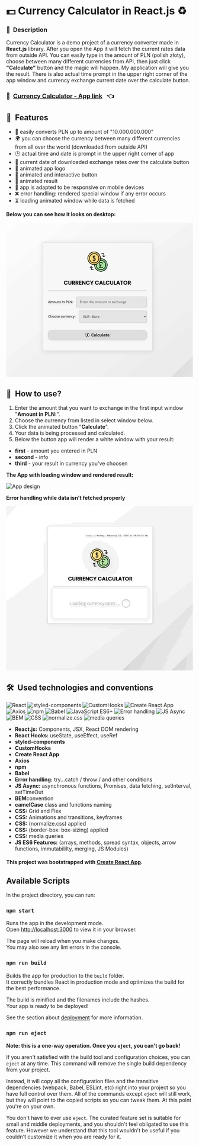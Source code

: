 # 💵 Currency Calculator in React.js ♻️

### 📝&nbsp; **Description**

Currency Calculator is a demo project of a currency converter made in **React.js** library. After you open the App it will fetch the current rates data from outside API. You can easily type in the amount of PLN (polish złoty), choose between many different currencies from API, then just click **"Calculate"** button and the magic will happen. My application will give you the result. There is also actual time prompt in the upper right corner of the app window and currency exchange current date over the calculate button.

### 🚀&nbsp; **[Currency Calculator - App link](https://traczoskar.github.io/currency_calculator_react/)** &nbsp; 👈

## 🌟&nbsp; Features

- 🔄 easily converts PLN up to amount of "10.000.000.000"
- 🌍 you can choose the currency between many different currencies from all over the world (downloaded from outside API)
- 🕒 actual time and date is prompt in the upper right corner of app
- 📅 current date of downloaded exchange rates over the calculate button
- 🎉 animated app logo
- 🎨 animated and interactive button
- 🎇 animated result
- 📱 app is adapted to be responsive on mobile devices
- ❌ error handling: rendered special window if any error occurs
- ⏳ loading animated window while data is fetched

**Below you can see how it looks on desktop:**

![App design](/github/app_start.png)

## 🤔&nbsp; How to use?

1. Enter the amount that you want to exchange in the first input window "**Amount in PLN:**".
2. Choose the currency from listed in select window below.
3. Click the animated button "**Calculate**".
4. Your data is being processed and calculated.
5. Below the button app will render a white window with your result:

- **first** - amount you entered in PLN
- **second** - info
- **third** - your result in currency you've choosen

**The App with loading window and rendered result:**

![App design](/github/currency_calculator_gif.gif)

**Error handling while data isn't fetched properly**

![App design](/github/currency_calculator_gif_error.gif)

## 🛠️&nbsp; Used technologies and conventions

![React](https://camo.githubusercontent.com/31b08faa61951179c95f91d42f8ce1b56012e80fa6e269d23221031d1b13fd0d/68747470733a2f2f696d672e736869656c64732e696f2f62616467652f52656163742d3631444146422e7376673f7374796c653d666f722d7468652d6261646765266c6f676f3d5265616374266c6f676f436f6c6f723d626c61636b)
![styled-components](https://img.shields.io/badge/styled_components-DB7093.svg?style=for-the-badge&logo=styled-components&logoColor=white)
![CustomHooks](https://img.shields.io/badge/CustomHooks-61DAFB.svg?style=for-the-badge&logo=react&logoColor=white)
![Create React App](https://img.shields.io/badge/Create_React_App-61DAFB.svg?style=for-the-badge&logo=react&logoColor=white)
![Axios](https://img.shields.io/badge/Axios-56A9FA.svg?style=for-the-badge&logo=axios&logoColor=white)
![npm](https://img.shields.io/badge/npm-CB3837.svg?style=for-the-badge&logo=npm&logoColor=white)
![Babel](https://img.shields.io/badge/Babel-F9DC3E.svg?style=for-the-badge&logo=babel&logoColor=black)
![JavaScript ES6+](https://img.shields.io/badge/JavaScript_ES6+-F7DF1E.svg?style=for-the-badge&logo=javascript&logoColor=black)
![Error handling](https://img.shields.io/badge/Error_handling-FF5733.svg?style=for-the-badge&logo=error&logoColor=white)
![JS Async](https://img.shields.io/badge/JS_Async-6E4A7E.svg?style=for-the-badge&logo=javascript&logoColor=white)
![BEM](https://img.shields.io/badge/BEM-2B2B2B.svg?style=for-the-badge&logo=css3&logoColor=white)
![CSS](https://img.shields.io/badge/CSS-1572B6.svg?style=for-the-badge&logo=css3&logoColor=white)
![normalize.css](https://img.shields.io/badge/normalize.css-00BCD4.svg?style=for-the-badge&logo=css3&logoColor=white)
![media queries](https://img.shields.io/badge/media_queries-4CAF50.svg?style=for-the-badge&logo=css3&logoColor=white)

- **React.js:** Components, JSX, React DOM rendering
- **React Hooks:** useState, useEffect, useRef
- **styled-components**
- **CustomHooks**
- **Create React App**
- **Axios**
- **npm**
- **Babel**
- **Error handling:** try...catch / throw / and other conditions
- **JS Async:** asynchronous functions, Promises, data fetching, setInterval, setTimeOut
- **BEM**convention
- **camelCase** class and functions naming
- **CSS:** Grid and Flex
- **CSS:** Animations and transitions, keyframes
- **CSS:** (normalize.css) applied
- **CSS:** (border-box: box-sizing) applied
- **CSS:** media queries
- **JS ES6 Features:** (arrays, methods, spread syntax, objects, arrow functions, immutabililty, merging, JS Modules)

#### This project was bootstrapped with [Create React App](https://github.com/facebook/create-react-app).

## Available Scripts

In the project directory, you can run:

### `npm start`

Runs the app in the development mode.\
Open [http://localhost:3000](http://localhost:3000) to view it in your browser.

The page will reload when you make changes.\
You may also see any lint errors in the console.

### `npm run build`

Builds the app for production to the `build` folder.\
It correctly bundles React in production mode and optimizes the build for the best performance.

The build is minified and the filenames include the hashes.\
Your app is ready to be deployed!

See the section about [deployment](https://facebook.github.io/create-react-app/docs/deployment) for more information.

### `npm run eject`

**Note: this is a one-way operation. Once you `eject`, you can't go back!**

If you aren't satisfied with the build tool and configuration choices, you can `eject` at any time. This command will remove the single build dependency from your project.

Instead, it will copy all the configuration files and the transitive dependencies (webpack, Babel, ESLint, etc) right into your project so you have full control over them. All of the commands except `eject` will still work, but they will point to the copied scripts so you can tweak them. At this point you're on your own.

You don't have to ever use `eject`. The curated feature set is suitable for small and middle deployments, and you shouldn't feel obligated to use this feature. However we understand that this tool wouldn't be useful if you couldn't customize it when you are ready for it.
